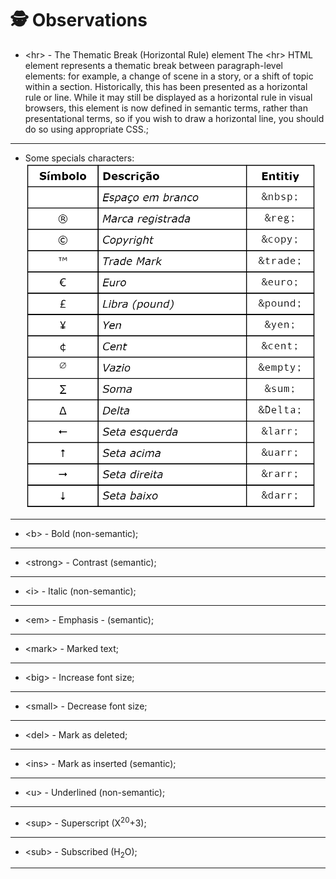 # 🕵️ Observations
* &lt;hr&gt; - The Thematic Break (Horizontal Rule) element
The  &lt;hr&gt; HTML element represents a thematic break between paragraph-level elements: for example, a change of scene in a story, or a shift of topic within a section.
Historically, this has been presented as a horizontal rule or line. While it may still be displayed as a horizontal rule in visual browsers, this element is now defined in semantic terms, rather than presentational terms, so if you wish to draw a horizontal line, you should do so using appropriate CSS.;
<hr>

* Some specials characters:<br>
![Alt text](image.png)
<hr>

* &lt;b&gt; - Bold (non-semantic);
<hr>

* &lt;strong&gt; - Contrast (semantic);
<hr>

* &lt;i&gt; - Italic (non-semantic);
<hr>

* &lt;em&gt; - Emphasis - (semantic);
<hr>

* &lt;mark&gt; - Marked text;
<hr>

* &lt;big&gt; - Increase font size;
<hr>

* &lt;small&gt; - Decrease font size;
<hr>

* &lt;del&gt; - Mark as deleted;
<hr>

* &lt;ins&gt; - Mark as inserted (semantic);
<hr>

* &lt;u&gt; - Underlined (non-semantic);
<hr>

* &lt;sup&gt; - Superscript (X<sup>20</sup>+3);
<hr>

* &lt;sub&gt; - Subscribed (H<sub>2</sub>O);
<hr>
